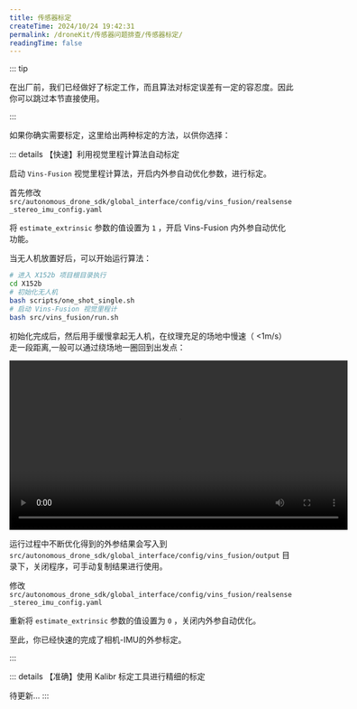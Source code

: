 ```yaml
---
title: 传感器标定
createTime: 2024/10/24 19:42:31
permalink: /droneKit/传感器问题排查/传感器标定/
readingTime: false
---
```


::: tip

在出厂前，我们已经做好了标定工作，而且算法对标定误差有一定的容忍度。因此你可以跳过本节直接使用。

:::

如果你确实需要标定，这里给出两种标定的方法，以供你选择：

::: details <Icon name="noto:high-voltage" color="currentColor" size="2em" />【快速】利用视觉里程计算法自动标定

启动 `Vins-Fusion` 视觉里程计算法，开启内外参自动优化参数，进行标定。

首先修改 `src/autonomous_drone_sdk/global_interface/config/vins_fusion/realsense_stereo_imu_config.yaml`

将 `estimate_extrinsic` 参数的值设置为 `1` ，开启 Vins-Fusion 内外参自动优化功能。

当无人机放置好后，可以开始运行算法：

```bash
# 进入 X152b 项目根目录执行
cd X152b
# 初始化无人机
bash scripts/one_shot_single.sh
# 启动 Vins-Fusion 视觉里程计
bash src/vins_fusion/run.sh
```

初始化完成后，然后用手缓慢拿起无人机，在纹理充足的场地中慢速（ <1m/s）走一段距离,一般可以通过绕场地一圈回到出发点：

<div>
<video width="600" controls>
    <source src="https://emnavi-doc-img.oss-cn-beijing.aliyuncs.com/emnavi_video/intro/vins_fast_calibration_demo.mp4" type="video/mp4" />
    您的浏览器不支持 video 标签。
</video>
</div>

运行过程中不断优化得到的外参结果会写入到 `src/autonomous_drone_sdk/global_interface/config/vins_fusion/output` 目录下，关闭程序，可手动复制结果进行使用。

修改 `src/autonomous_drone_sdk/global_interface/config/vins_fusion/realsense_stereo_imu_config.yaml`

重新将 `estimate_extrinsic` 参数的值设置为 `0` ，关闭内外参自动优化。

至此，你已经快速的完成了相机-IMU的外参标定。

:::

::: details <Icon name="noto:bullseye" color="currentColor" size="2em" /> 【准确】使用 Kalibr 标定工具进行精细的标定

<!-- TODO(Derkai): 需要重新整理Kalibr流程 -->
待更新...
:::

